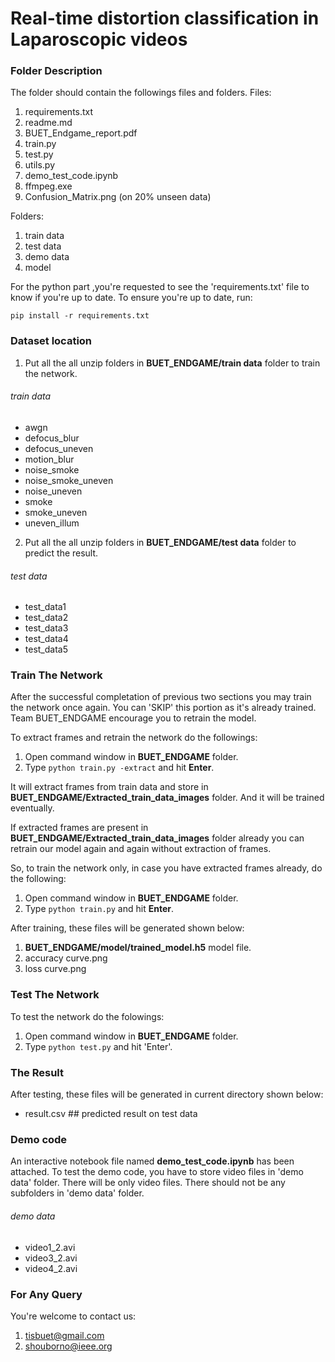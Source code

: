 # Real-time distortion classification in Laparoscopic videos
### Folder Description

The folder should contain the followings files and folders.
Files:
1. requirements.txt
2. readme.md
3. BUET_Endgame_report.pdf
4. train.py
5. test.py
6. utils.py
7. demo_test_code.ipynb
8. ffmpeg.exe
9. Confusion_Matrix.png (on 20% unseen data)

Folders:
1. train data
2. test data
3. demo data
4. model
					
For the python part ,you're requested to see the 'requirements.txt' file to know if you're up to date. To ensure you're up to date, run:

`pip install -r requirements.txt`
	

	
### Dataset location

1. Put all the all unzip folders in **BUET_ENDGAME/train data** folder to train the network.

###### train data 
- awgn
- defocus_blur
- defocus_uneven
- motion_blur
- noise_smoke
- noise_smoke_uneven
- noise_uneven
- smoke
- smoke_uneven
- uneven_illum

2. Put all the all unzip folders in **BUET_ENDGAME/test data** folder to predict the result.

###### test data 
- test_data1
- test_data2
- test_data3
- test_data4
- test_data5
 



### Train The Network

After the successful completation of previous two sections you may train the network once again. You can 'SKIP' this portion as it's already trained.
Team BUET_ENDGAME encourage you to retrain the model.

To extract frames and retrain the network do the followings:
1. Open command window in **BUET_ENDGAME** folder.
2. Type `python train.py -extract` and hit **Enter**.

It will extract frames from train data and store in **BUET_ENDGAME/Extracted_train_data_images** folder. And it will be trained eventually.

If extracted frames are present in **BUET_ENDGAME/Extracted_train_data_images** folder already you can retrain our model again and again without extraction of frames.

So, to train the network only, in case you have extracted frames already, do the following:
1. Open command window in **BUET_ENDGAME** folder.
2. Type `python train.py` and hit **Enter**.


After training, these files will be generated shown below:
1. **BUET_ENDGAME/model/trained_model.h5** model file.
2. accuracy curve.png 
3. loss curve.png 





### Test The Network 
 
To test the network do the folowings:
1. Open command window in **BUET_ENDGAME** folder.
2. Type `python test.py` and hit 'Enter'.





### The Result 

After testing, these files will be generated in current directory shown below:

- result.csv     ## predicted result on test data
	

		
### Demo code

An interactive notebook file named **demo_test_code.ipynb** has been attached. To test the demo code, you have to store video files in 'demo data' folder. There will be only video files. There should not be any subfolders in 'demo data' folder.

###### demo data
- video1_2.avi
- video3_2.avi
- video4_2.avi
 


### For Any Query
You're welcome to contact us:
1. tisbuet@gmail.com
2. shouborno@ieee.org
